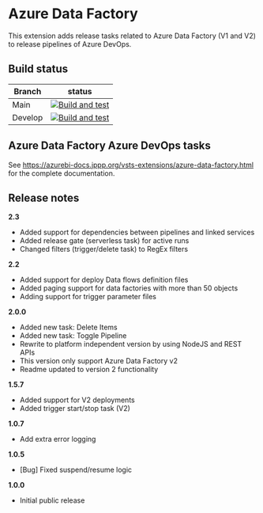 # Azure Data Factory

This extension adds release tasks related to Azure Data Factory (V1 and V2) to release pipelines of Azure DevOps.

## Build status

| Branch  | status                                                                                                                                                                                                                           |
| ------- | -------------------------------------------------------------------------------------------------------------------------------------------------------------------------------------------------------------------------------- |
| Main    | [![Build and test](https://github.com/liprec/vsts-publish-adf/workflows/Build%20and%20test/badge.svg?branch=main)](https://github.com/liprec/vsts-publish-adf/actions?query=branch%3Amain+workflow%3A%22Build+and+test%22)       |
| Develop | [![Build and test](https://github.com/liprec/vsts-publish-adf/workflows/Build%20and%20test/badge.svg?branch=develop)](https://github.com/liprec/vsts-publish-adf/actions?query=branch%3Adevelop+workflow%3A%22Build+and+test%22) |

## Azure Data Factory Azure DevOps tasks

See https://azurebi-docs.jppp.org/vsts-extensions/azure-data-factory.html for the complete documentation.

## Release notes

**2.3**

-   Added support for dependencies between pipelines and linked services
-   Added release gate (serverless task) for active runs
-   Changed filters (trigger/delete task) to RegEx filters

**2.2**

-   Added support for deploy Data flows definition files
-   Added paging support for data factories with more than 50 objects
-   Adding support for trigger parameter files

**2.0.0**

-   Added new task: Delete Items
-   Added new task: Toggle Pipeline
-   Rewrite to platform independent version by using NodeJS and REST APIs
-   This version only support Azure Data Factory v2
-   Readme updated to version 2 functionality

**1.5.7**

-   Added support for V2 deployments
-   Added trigger start/stop task (V2)

**1.0.7**

-   Add extra error logging

**1.0.5**

-   [Bug] Fixed suspend/resume logic

**1.0.0**

-   Initial public release

